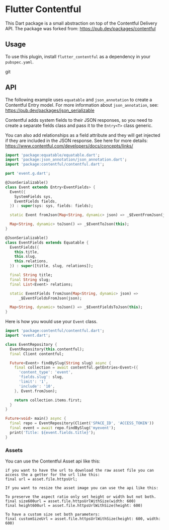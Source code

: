 # Flutter Contentful


This Dart package is a small abstraction on top of the Contentful Delivery API.
The package was forked from: https://pub.dev/packages/contentful

## Usage

To use this plugin, install `flutter_contentful` as a dependency in your `pubspec.yaml`.

git 
## API

The following example uses `equatable` and `json_annotation` to create a
Contentful Entry model. For more information about `json_annotation`, see:
https://pub.dev/packages/json_serializable

Contentful adds system fields to their JSON responses, so you need to create a
separate fields class and pass it to the `Entry<T>` class generic.

You can also add relationships as a field attribute and they will get injected
if they are included in the JSON response. See here for more details:
https://www.contentful.com/developers/docs/concepts/links/

```dart
import 'package:equatable/equatable.dart';
import 'package:json_annotation/json_annotation.dart';
import 'package:contentful/contentful.dart';

part 'event.g.dart';

@JsonSerializable()
class Event extends Entry<EventFields> {
  Event({
    SystemFields sys,
    EventFields fields,
  }) : super(sys: sys, fields: fields);

  static Event fromJson(Map<String, dynamic> json) => _$EventFromJson(json);

  Map<String, dynamic> toJson() => _$EventToJson(this);
}

@JsonSerializable()
class EventFields extends Equatable {
  EventFields({
    this.title,
    this.slug,
    this.relations,
  }) : super([title, slug, relations]);

  final String title;
  final String slug;
  final List<Event> relations;

  static EventFields fromJson(Map<String, dynamic> json) =>
      _$EventFieldsFromJson(json);

  Map<String, dynamic> toJson() => _$EventFieldsToJson(this);
}
```

Here is how you would use your `Event` class.

```dart
import 'package:contentful/contentful.dart';
import 'event.dart';

class EventRepository {
  EventRepository(this.contentful);
  final Client contentful;

  Future<Event> findBySlug(String slug) async {
    final collection = await contentful.getEntries<Event>({
      'content_type': 'event',
      'fields.slug': slug,
      'limit': '1',
      'include': '10',
    }, Event.fromJson);

    return collection.items.first;
  }
}

Future<void> main() async {
  final repo = EventRepository(Client('SPACE_ID', 'ACCESS_TOKEN'))
  final event = await repo.findBySlug('myevent');
  print('Title: ${event.fields.title}');
}
```
### Assets
You can use the Contentful Asset api like this:

```
if you want to have the url to download the raw asset file you can access the a getter for the url like this:
final url = asset.file.httpsUrl;

If you want to resize the asset image you can use the api like this:

To preserve the aspect ratio only set height or width but not both.
final size600url = asset.file.httpsUrlWithSize(width: 600)
final height600url = asset.file.httpsUrlWithSize(height: 600)

To have a custom size set both parameters:
final customSizeUrl = asset.file.httpsUrlWithSize(height: 600, width: 600)


```



